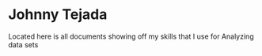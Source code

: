 # Johnny Tejada
Located here is all documents showing off my skills that I use for Analyzing data sets

